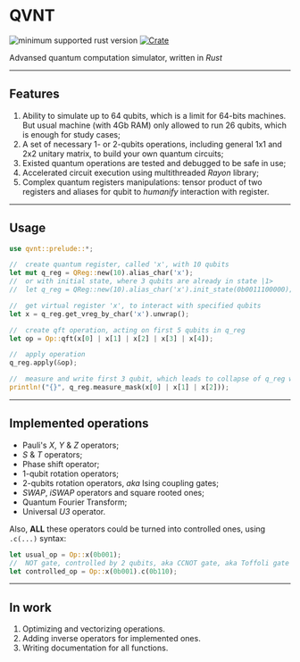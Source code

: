 # QVNT

![minimum supported rust version](https://img.shields.io/badge/rustc-1.52+-red.svg)
[![Crate](http://meritbadge.herokuapp.com/qvnt)](https://crates.io/crates/qvnt)

Advansed quantum computation simulator, written in *Rust*


___
## Features
1. Ability to simulate up to 64 qubits, which is a limit for 64-bits machines.
   But usual machine (with 4Gb RAM) only allowed to run 26 qubits, which is enough for study cases;
2. A set of necessary 1- or 2-qubits operations, including general 1x1 and 2x2 unitary matrix, to build your own quantum circuits;
3. Existed quantum operations are tested and debugged to be safe in use;
4. Accelerated circuit execution using multithreaded *Rayon* library;
5. Complex quantum registers manipulations: tensor product of two registers and aliases for qubit to *humanify* interaction with register.

___
## Usage
```rust
use qvnt::prelude::*;

//  create quantum register, called 'x', with 10 qubits
let mut q_reg = QReg::new(10).alias_char('x');
//  or with initial state, where 3 qubits are already in state |1>
//  let q_reg = QReg::new(10).alias_char('x').init_state(0b0011100000);

//  get virtual register 'x', to interact with specified qubits
let x = q_reg.get_vreg_by_char('x').unwrap();

//  create qft operation, acting on first 5 qubits in q_reg
let op = Op::qft(x[0] | x[1] | x[2] | x[3] | x[4]);

//  apply operation
q_reg.apply(&op);

//  measure and write first 3 qubit, which leads to collapse of q_reg wave function
println!("{}", q_reg.measure_mask(x[0] | x[1] | x[2]));
```

___
## Implemented operations
* Pauli's *X*, *Y* & *Z* operators;
* *S* & *T* operators;
* Phase shift operator;
* 1-qubit rotation operators;
* 2-qubits rotation operators, *aka* Ising coupling gates;
* *SWAP*, *iSWAP* operators and square rooted ones;
* Quantum Fourier Transform;
* Universal *U3* operator.

Also, __ALL__ these operators could be turned into controlled ones, using ```.c(...)``` syntax:
```rust
let usual_op = Op::x(0b001);
//  NOT gate, controlled by 2 qubits, aka CCNOT gate, aka Toffoli gate
let controlled_op = Op::x(0b001).c(0b110);
```

___
## In work
1. Optimizing and vectorizing operations.
2. Adding inverse operators for implemented ones.
3. Writing documentation for all functions.
